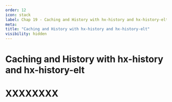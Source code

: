 ```yaml
---
order: 12
icon: stack
label: Chap 19 - Caching and History with hx-history and hx-history-elt
meta:
title: "Caching and History with hx-history and hx-history-elt"
visibility: hidden
---
```

# Caching and History with hx-history and hx-history-elt



# XXXXXXXX


